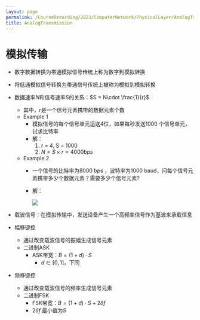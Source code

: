 ```yaml
---
layout: page
permalink: /CourseRecording/2023/ComputerNetwork/PhysicalLayer/AnalogTransmission/index.html
title: AnalogTransmission
---
```


# 模拟传输

- 数字数据转换为帯通模拟信号传统上称为数字到模拟转换
- 将低通模拟信号转换为帯通信号传统上被称为模拟到模拟转换
- 数据速率$N$和信号速率$S$的关系：$S = N\cdot \frac{1}{r}$
    - 其中，$r$是一个信号元素携带的数据元素个数
    - Example 1
        - 模拟信号的每个信号单元运送4位，如果每秒发送1000 个信号单元，试求比特率
        - 解：
            1. r = 4, S = 1000
            2. $N = S\times r = 4000 bps$
    - Example 2
        - 一个信号的比特率为8000 bps ，波特率为1000 baud，问每个信号元素携带多少个数据元素？需要多少个信号元素?
        - 解：
            
            <img src="https://CRYoushiwo.github.io/images/CoursesRecording/ComputerNetwork/PhysicalLayer/Chapter5/Untitled.png" class="blog-image" >
            
- 载波信号：在模拟传输中，发送设备产生一个高频率信号作为基波来承载信息
- 幅移键控
    - 通过改变载波信号的振幅生成信号元素
    - 二进制ASK
        - ASK带宽：$B = (1+d)\cdot S$
            - $d \in [0,1]$，下同
- 频移键控
    - 通过改变载波信号的频率生成信号元素
    - 二进制FSK
        - FSK带宽：$B = (1+d)\cdot S +2\delta f$
        - $2\delta f$ 最小值为$S$